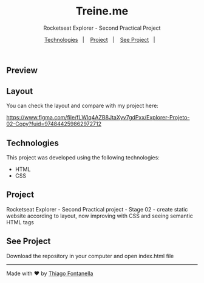 <h1 align="center">Treine.me</h1>

<p align="center">Rocketseat Explorer - Second Practical Project</p>

<p align="center">
  <a href="#-technologies">Technologies</a>&nbsp;&nbsp;&nbsp;|&nbsp;&nbsp;&nbsp;
  <a href="#-project">Project</a>&nbsp;&nbsp;&nbsp;|&nbsp;&nbsp;&nbsp;
  <a href="#-see-project">See Project</a>&nbsp;&nbsp;&nbsp;|&nbsp;&nbsp;&nbsp;
</p>

<br>

## Preview

## Layout

You can check the layout and compare with my project here: 

https://www.figma.com/file/fLWIq4AZB8JtaXyv7gdPxx/Explorer-Projeto-02-Copy?fuid=974844259862972712

## Technologies

This project was developed using the following technologies: 

- HTML
- CSS

## Project

Rocketseat Explorer - Second Practical project - Stage 02 - create static website according to layout, now improving with CSS and seeing semantic HTML tags

## See Project

Download the repository in your computer and open index.html file

---

Made with ♥ by
<a href="https://linkedin.com/in/thiagofontanella">Thiago Fontanella</a>
